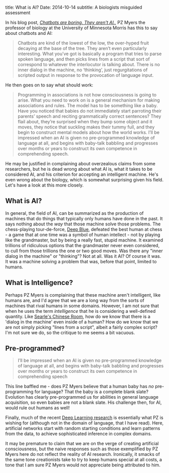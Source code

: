 title: What is AI?
Date: 2014-10-14
subtitle: A biologists misguided assessment

In his blog post, [*Chatbots are boring. They aren't AI.*](http://scienceblogs.com/pharyngula/2014/09/11/chatbots-are-boring-they-arent-ai/), PZ Myers the professor of biology at the University of Minnesota Morris has this to say about chatbots and AI:

> Chatbots are kind of the lowest of the low, the over-hyped fruit decaying at the base of the tree. They aren’t even particularly interesting. What you’ve got is basically a program that tries to parse spoken language, and then picks lines from a script that sort of correspond to whatever the interlocutor is talking about. There is no inner dialog in the machine, no ‘thinking’, just regurgitations of scripted output in response to the provocation of language input.

He then goes on to say what should work:

> Programming in associations is not how consciousness is going to arise. What you need to work on is a general mechanism for making associations and rules. The model has to be something like a baby. Have you noticed that babies do not immediately start parroting their parents’ speech and reciting grammatically correct sentences? They flail about, they’re surprised when they bump some object and it moves, they notice that suckling makes their tummy full, and they begin to construct mental models about how the world works. I’ll be impressed when an AI is given no pre-programmed knowledge of language at all, and begins with baby-talk babbling and progresses over months or years to construct its own competence in comprehending speech.

He may be justified in complaining about overzealous claims from some researchers, but he is dead wrong about what AI is, what it takes to be considered AI, and his criterion for accepting an intelligent machine.  He's even wrong about the biology, which is somewhat surprising given his field.  Let's have a look at this more closely.

## What is AI?

In general, the field of AI, can be summarized as the production of machines that do things that typically only humans have done in the past.  It says nothing about the *way* that those machine solve those problems.  The chess-playing tour-de-force, [Deep Blue], defeated the best human at chess - a game that at one time was a symbol of human intellect - not by playing like the grandmaster, but by being a really fast, stupid machine.  It examined trillions of ridiculous options that the grandmaster never even considered, to cull from those trillions the one or two good moves.  Was there any "inner dialog in the machine" or "thinking"?  Not at all.  Was it AI?  Of course it was.  It was a machine solving a problem that was, before that point, limited to humans. 

## What is Intelligence?

Perhaps PZ Myers is complaining that these machine aren't intelligent, like humans are, and I'd agree that we are a long way from the sorts of machines that rival humans in some domains.  However, I am not sure that when he uses the term *intelligence* that he is considering a well-defined quantity.  Like [Searle's Chinese Room], how do we know that there is a 'dialog in the machine' even inside of a human?  How do we know that we are not simply picking "lines from a script", albeit a fairly complex script?  I'm not sure we do, so the critique to me seems a bit vacuous.

## Pre-programmed?

> I’ll be impressed when an AI is given no pre-programmed knowledge of language at all, and begins with baby-talk babbling and progresses over months or years to construct its own competence in comprehending speech

This line baffled me - does PZ Myers believe that a human baby has *no* pre-programming for language?  That the baby is a complete blank slate?  Evolution has clearly pre-programmed us for abilities in general language acquisition, so even babies are not a blank slate.  His challenge then, for AI, would rule out humans as well!  

Finally, much of the recent [Deep Learning research] is essentially what PZ is wishing for (although not in the domain of language, that I have read).  Here, artificial networks start with random starting conditions and learn patterns from the data, to achieve sophisticated inference in complex domains.  

It may be premature to claim that we are on the verge of creating artificial consciousness, but the naive responses such as those exemplified by PZ Myers here do not reflect the reality of AI research.  Ironically, it smacks of the same tone creationists take to try to keep humans special at all costs, a tone that I am sure PZ Myers would not appreciate being attributed to him.

 
[Searle's Chinese Room]: http://en.wikipedia.org/wiki/Chinese_room
[Deep Blue]: http://en.wikipedia.org/wiki/Deep_Blue_(chess_computer)
[Deep Learning research]: http://deeplearning.net/
